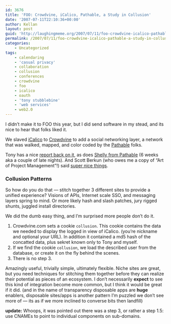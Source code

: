 ```yaml
---
id: 3676
title: 'FOO: Crowdvine, iCalico, Pathable, a Study in Collusion'
date: '2007-07-11T22:10:36+00:00'
author: Kellan
layout: post
guid: 'http://laughingmeme.org/2007/07/11/foo-crowdvine-icalico-pathable-a-study-in-collusion/'
permalink: /2007/07/11/foo-crowdvine-icalico-pathable-a-study-in-collusion/
categories:
    - Uncategorized
tags:
    - calendaring
    - 'casual privacy'
    - collaboration
    - collusion
    - conferences
    - crowdvine
    - foo
    - icalico
    - oauth
    - 'tony stubblebine'
    - 'web services'
    - web2.0
---
```


I didn’t make it to FOO this year, but I did send software in my stead, and its nice to hear that folks liked it.

We slaved [iCalico](http://www.google.com/search?q=icalico) to [Crowdvine](http://crowdvine.com) to add a social networking layer, a network that was walked, mapped, and color coded by the [Pathable](http://pathable.com/) folks.

Tony has a nice [report back on it](http://www.stubbleblog.com/archives/2007/07/social\_conferen.html), as does [Shelly from Pathable](http://wagglelabs.com/2007/7/6/waggle-labs-at-foo-camp) (6 weeks aka a couple of late nights). And Scott Berkun (who owes me a copy of “Art of Project Management”!) said [super nice things](http://www.scottberkun.com/blog/2007/more-social-software-crowdvine-pathable/).

### Collusion Patterns

So how do you do that — stitch together 3 different sites to provide a unified experience? Visions of APIs, Internet scale SSO, and messaging layers spring to mind. Or more likely hash and slash patches, jury rigged shunts, juggled install directories.

We did the dumb easy thing, and I’m surprised more people don’t do it.

1. Crowdvine.com sets a cookie `collusion`. This cookie contains the data we needed to display the logged in view of iCalico. (you’re nickname and optional your URL). In addition it contained a md5 hash of the concatted data, plus sekret known only to Tony and myself.
2. If we find the cookie `collusion`, we load the described user from the database, or create it on the fly behind the scenes.
3. There is no step 3.

Amazingly useful, trivially simple, ultimately flexible. Niche sites are great, but you need techniques for stitching them together before they can realize their potential as pieces of an ecosystem. I don’t necessarily **expect** to see this kind of integration become more common, but I think it would be great if it did. (and in the name of transparency disposable apps are **huge** enablers, disposable sites/apps is another pattern I’m puzzled we don’t see more of — its as if we more inclined to converse bits then landfill)

**update:** Whoops, it was pointed out there was a step 3, or rather a step 1.5: use CNAMEs to point to individual components on sub-domains.